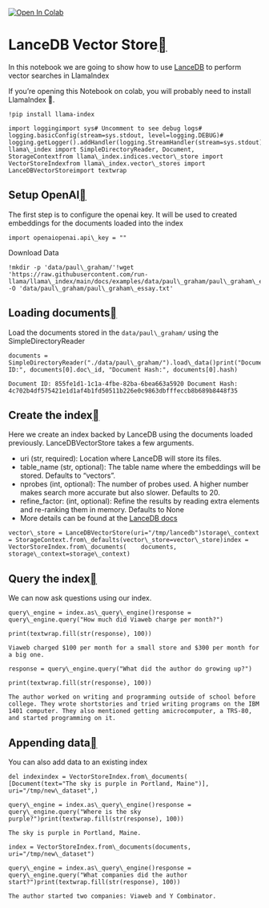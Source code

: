 [![Open In Colab](https://colab.research.google.com/assets/colab-badge.svg)](https://colab.research.google.com/github/run-llama/llama_index/blob/main/docs/examples/vector_stores/LanceDBIndexDemo.ipynb)

LanceDB Vector Store[](#lancedb-vector-store "Permalink to this heading")
==========================================================================

In this notebook we are going to show how to use [LanceDB](https://www.lancedb.com) to perform vector searches in LlamaIndex

If you’re opening this Notebook on colab, you will probably need to install LlamaIndex 🦙.


```
!pip install llama-index
```

```
import loggingimport sys# Uncomment to see debug logs# logging.basicConfig(stream=sys.stdout, level=logging.DEBUG)# logging.getLogger().addHandler(logging.StreamHandler(stream=sys.stdout))from llama\_index import SimpleDirectoryReader, Document, StorageContextfrom llama\_index.indices.vector\_store import VectorStoreIndexfrom llama\_index.vector\_stores import LanceDBVectorStoreimport textwrap
```
Setup OpenAI[](#setup-openai "Permalink to this heading")
----------------------------------------------------------

The first step is to configure the openai key. It will be used to created embeddings for the documents loaded into the index


```
import openaiopenai.api\_key = ""
```
Download Data


```
!mkdir -p 'data/paul\_graham/'!wget 'https://raw.githubusercontent.com/run-llama/llama\_index/main/docs/examples/data/paul\_graham/paul\_graham\_essay.txt' -O 'data/paul\_graham/paul\_graham\_essay.txt'
```
Loading documents[](#loading-documents "Permalink to this heading")
--------------------------------------------------------------------

Load the documents stored in the `data/paul\_graham/` using the SimpleDirectoryReader


```
documents = SimpleDirectoryReader("./data/paul\_graham/").load\_data()print("Document ID:", documents[0].doc\_id, "Document Hash:", documents[0].hash)
```

```
Document ID: 855fe1d1-1c1a-4fbe-82ba-6bea663a5920 Document Hash: 4c702b4df575421e1d1af4b1fd50511b226e0c9863dbfffeccb8b689b8448f35
```
Create the index[](#create-the-index "Permalink to this heading")
------------------------------------------------------------------

Here we create an index backed by LanceDB using the documents loaded previously. LanceDBVectorStore takes a few arguments.

* uri (str, required): Location where LanceDB will store its files.
* table\_name (str, optional): The table name where the embeddings will be stored. Defaults to “vectors”.
* nprobes (int, optional): The number of probes used. A higher number makes search more accurate but also slower. Defaults to 20.
* refine\_factor: (int, optional): Refine the results by reading extra elements and re-ranking them in memory. Defaults to None
* More details can be found at the [LanceDB docs](https://lancedb.github.io/lancedb/ann_indexes)


```
vector\_store = LanceDBVectorStore(uri="/tmp/lancedb")storage\_context = StorageContext.from\_defaults(vector\_store=vector\_store)index = VectorStoreIndex.from\_documents(    documents, storage\_context=storage\_context)
```
Query the index[](#query-the-index "Permalink to this heading")
----------------------------------------------------------------

We can now ask questions using our index.


```
query\_engine = index.as\_query\_engine()response = query\_engine.query("How much did Viaweb charge per month?")
```

```
print(textwrap.fill(str(response), 100))
```

```
Viaweb charged $100 per month for a small store and $300 per month for a big one.
```

```
response = query\_engine.query("What did the author do growing up?")
```

```
print(textwrap.fill(str(response), 100))
```

```
The author worked on writing and programming outside of school before college. They wrote shortstories and tried writing programs on the IBM 1401 computer. They also mentioned getting amicrocomputer, a TRS-80, and started programming on it.
```
Appending data[](#appending-data "Permalink to this heading")
--------------------------------------------------------------

You can also add data to an existing index


```
del indexindex = VectorStoreIndex.from\_documents(    [Document(text="The sky is purple in Portland, Maine")],    uri="/tmp/new\_dataset",)
```

```
query\_engine = index.as\_query\_engine()response = query\_engine.query("Where is the sky purple?")print(textwrap.fill(str(response), 100))
```

```
The sky is purple in Portland, Maine.
```

```
index = VectorStoreIndex.from\_documents(documents, uri="/tmp/new\_dataset")
```

```
query\_engine = index.as\_query\_engine()response = query\_engine.query("What companies did the author start?")print(textwrap.fill(str(response), 100))
```

```
The author started two companies: Viaweb and Y Combinator.
```
